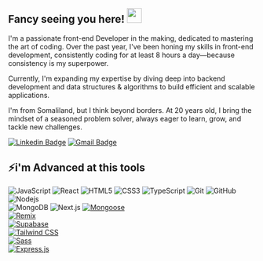 ## Fancy seeing you here! <img src="https://raw.githubusercontent.com/aemmadi/aemmadi/master/wave.gif" width="30">

I'm a passionate front-end Developer in the making, dedicated to mastering the art of coding. Over the past year, I've been honing my skills in front-end development, consistently coding for at least 8 hours a day—because consistency is my superpower.

Currently, I'm expanding my expertise by diving deep into backend development and data structures & algorithms to build efficient and scalable applications.

I'm from Somaliland, but I think beyond borders. At 20 years old, I bring the mindset of a seasoned problem solver, always eager to learn, grow, and tackle new challenges.


[![Linkedin Badge](https://img.shields.io/badge/-Kadar%20Bache-blue?style=flat-square&logo=linkedin&logoColor=white&link=https://www.linkedin.com/in/kadar-bache-5b53ba236/)](https://www.linkedin.com/in/kadar-bache-5b53ba236/)
[![Gmail Badge](https://img.shields.io/badge/-khadarpaashe123@gmail.com-c14438?style=flat-square&logo=Gmail&logoColor=white&link=khadarpaashe123@gmail.com)](khadarpaashe123@gmail.com)

## ⚡i'm Advanced at this tools
![JavaScript](https://img.shields.io/badge/-JavaScript-black?style=flat-square&logo=javascript) 
![React](https://img.shields.io/badge/-React-black?style=flat-square&logo=react) 
![HTML5](https://img.shields.io/badge/-HTML5-E34F26?style=flat-square&logo=html5&logoColor=white) 
![CSS3](https://img.shields.io/badge/-CSS3-1572B6?style=flat-square&logo=css3) 
![TypeScript](https://img.shields.io/badge/-TypeScript-white?style=flat-square&logo=typescript) 
![Git](https://img.shields.io/badge/-Git-black?style=flat-square&logo=git) 
![GitHub](https://img.shields.io/badge/-GitHub-181717?style=flat-square&logo=github) 
![Nodejs](https://img.shields.io/badge/-Nodejs-black?style=flat-square&logo=Node.js)  
![MongoDB](https://img.shields.io/badge/-MongoDB-black?style=flat-square&logo=mongodb) 
![Next.js](https://img.shields.io/badge/-Next.js-black?style=flat-square&logo=next.js) 
[![Mongoose](https://img.shields.io/badge/-Mongoose-red?style=flat-square&logo=mongoose)]()  
[![Remix](https://img.shields.io/badge/-Remix-black?style=flat-square&logo=remix)]()  
[![Supabase](https://img.shields.io/badge/-Supabase-green?style=flat-square&logo=supabase)]()  
[![Tailwind CSS](https://img.shields.io/badge/-Tailwind%20CSS-0ea5e9?style=flat-square&logo=tailwindcss&logoColor=white)]()  
[![Sass](https://img.shields.io/badge/-Sass-cc6699?style=flat-square&logo=sass&logoColor=white)]()  
[![Express.js](https://img.shields.io/badge/-Express.js-gray?style=flat-square&logo=express)]()  

